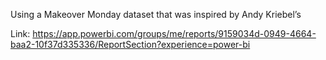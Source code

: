 Using a Makeover Monday dataset that was inspired by Andy Kriebel’s


Link: https://app.powerbi.com/groups/me/reports/9159034d-0949-4664-baa2-10f37d335336/ReportSection?experience=power-bi
